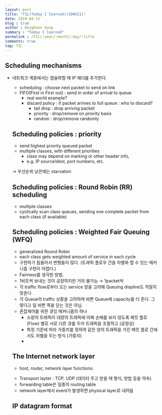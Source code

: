```yaml
---
layout: post
title: "TIL(Today I learned)(190411)"
date: 2019-04-11
blog : true
author : Donghoon Song
summary : "Today I learned"
permalink : /TIL/:year/:month/:day/:title
comments: true
tag: TIL
---
```


## Scheduling mechanisms

- 네트워크 계층에서는 캡슐화할 때 IP 헤더를 추가한다.
    - scheduling : choose next packet to send on link
    - FIFO(First in First out) : send in order of arrival to queue
        - real world example?
        - discard policy : if packet arrives to full queue : who to discard?
            - tail drop : drop arriving packet
            - priority : drop/remove on priority basis
            - random : drop/remove randomly

    ## Scheduling policies : priority

    - send highest priority queued packet
    - multiple classes, with different priorities
        - class may depend on marking or other header info,
        - e.g. IP source/dest, port numbers, etc.

    → 우선순위 낮은애는 starvation

    ## Scheduling policies : Round Robin (RR) scheduling

    - multiple classes
    - cyclically scan class queues, sending one complete packet from each class (if available)

    ## Scheduling policies : Weighted Fair Queuing (WFQ)

    - generalized Round Robin
    - each class gets weighted amount of service in each cycle
    - 구현하기 힘들어서 변형들이 많다. (트래픽 플로우 간을 차별화 할 수 있는 메커니즘 구현이 어렵다.)
    - Fairness를 생각한 방법.
    - 1비트씩 보내는 것이 공정하지만 거의 불가능 → 1packet씩
    - 각 traffic flow로부터 오는 service 양을 고려해 Queuing displine도 적절히 맞춘다.
    - 각 Queue의 traffic 상황을 고려하여 바쁜 Queue에 capacity를 더 준다. 그렇다고 덜 바쁜 쪽을 닫는 것은 아님.
    - 혼잡제어를 위한 큐잉 메커니즘의 하나
        - 소량의 트래픽이 대량의 트래픽에 의해 손해를 보지 않도록 패킷 플로(Flow) 별로 서로 다른 큐를 두어 트래픽을 조절하고 (공정성)
        - 특정 기준에 따라 가중치를 정하여 같은 양의 트래픽을 가진 패킷 플로 간에서도 차별을 두는 방식 (가중치)
        - 

    ## The Internet network layer

    - host, router, network layer functions:

    [](https://www.notion.so/b81bcf886b6b4084bfe13bb8145cf458#c7c5da6cdee54236a59fa9428d56e8a5)

    - Transport layter : TCP, UDP (데이터 주고 받을 때 형식, 방법 등을 약속)
    - forwarding table은 일종의 routing table
    - network layer에서 event가 발생하면 physical layer로 내려옴

    ## IP datagram format